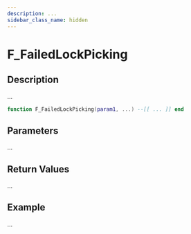 ```yaml
---
description: ...
sidebar_class_name: hidden
---
```


# F_FailedLockPicking

## Description

...

```lua
function F_FailedLockPicking(param1, ...) --[[ ... ]] end
```

## Parameters

...

## Return Values

...

## Example

...

